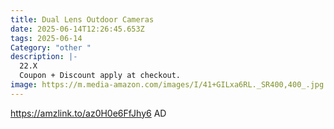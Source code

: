 ```yaml
---
title: Dual Lens Outdoor Cameras
date: 2025-06-14T12:26:45.653Z
tags: 2025-06-14
Category: "other "
description: |-
  22.X
  Coupon + Discount apply at checkout.
image: https://m.media-amazon.com/images/I/41+GILxa6RL._SR400,400_.jpg
---
```

https://amzlink.to/az0H0e6FfJhy6        AD